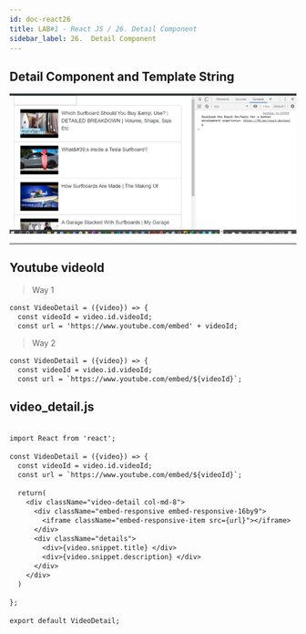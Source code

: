 ```yaml
---
id: doc-react26
title: LAB#1 - React JS / 26. Detail Component
sidebar_label: 26.  Detail Component
---
```


## Detail Component and Template String


![alt text](.\assets\React_Imagem26_1.jpg)


---

## Youtube videoId

> Way 1

~~~
const VideoDetail = ({video}) => {
  const videoId = video.id.videoId;
  const url = 'https://www.youtube.com/embed' + videoId;

~~~

> Way 2

~~~
const VideoDetail = ({video}) => {
  const videoId = video.id.videoId;
  const url = `https://www.youtube.com/embed/${videoId}`;

~~~

## video_detail.js


~~~

import React from 'react';

const VideoDetail = ({video}) => {
  const videoId = video.id.videoId;
  const url = `https://www.youtube.com/embed/${videoId}`;

  return(
    <div className="video-detail col-md-8">
      <div className="embed-responsive embed-responsive-16by9">
        <iframe className="embed-responsive-item src={url}"></iframe>
      </div>
      <div className="details">
        <div>{video.snippet.title} </div>
        <div>{video.snippet.description} </div>
      </div>
    </div>
  )

};

export default VideoDetail;


~~~
